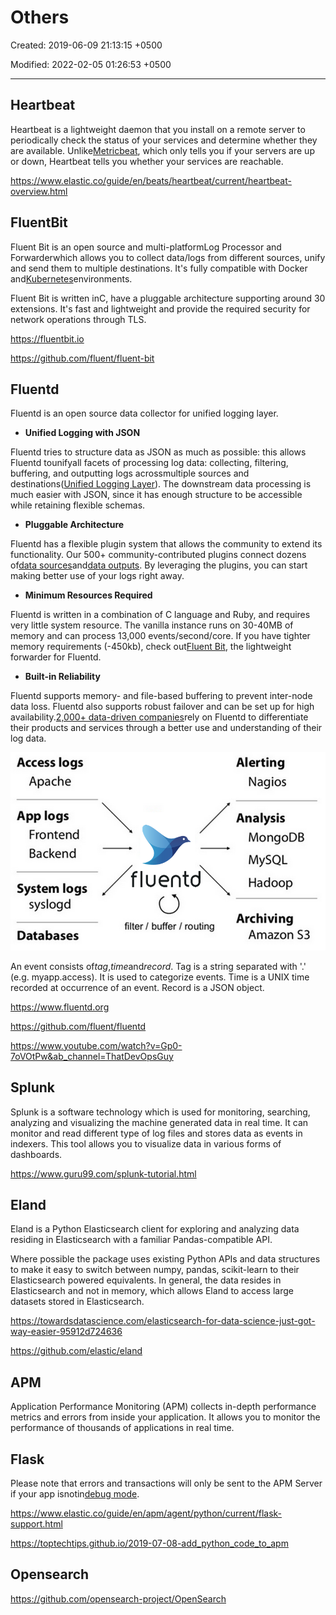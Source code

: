 # Others

Created: 2019-06-09 21:13:15 +0500

Modified: 2022-02-05 01:26:53 +0500

---

## Heartbeat

Heartbeat is a lightweight daemon that you install on a remote server to periodically check the status of your services and determine whether they are available. Unlike[Metricbeat](https://www.elastic.co/guide/en/beats/metricbeat/7.1/index.html), which only tells you if your servers are up or down, Heartbeat tells you whether your services are reachable.

<https://www.elastic.co/guide/en/beats/heartbeat/current/heartbeat-overview.html>

## FluentBit

Fluent Bit is an open source and multi-platformLog Processor and Forwarderwhich allows you to collect data/logs from different sources, unify and send them to multiple destinations. It's fully compatible with Docker and[Kubernetes](https://fluentbit.io/kubernetes/)environments.

Fluent Bit is written inC, have a pluggable architecture supporting around 30 extensions. It's fast and lightweight and provide the required security for network operations through TLS.

<https://fluentbit.io>

<https://github.com/fluent/fluent-bit>

## Fluentd

Fluentd is an open source data collector for unified logging layer.

- **Unified Logging with JSON**

Fluentd tries to structure data as JSON as much as possible: this allows Fluentd tounifyall facets of processing log data: collecting, filtering, buffering, and outputting logs acrossmultiple sources and destinations([Unified Logging Layer](http://www.fluentd.org/blog/unified-logging-layer)). The downstream data processing is much easier with JSON, since it has enough structure to be accessible while retaining flexible schemas.

- **Pluggable Architecture**

Fluentd has a flexible plugin system that allows the community to extend its functionality. Our 500+ community-contributed plugins connect dozens of[data sources](https://www.fluentd.org/datasources)and[data outputs](https://www.fluentd.org/dataoutputs). By leveraging the plugins, you can start making better use of your logs right away.

- **Minimum Resources Required**

Fluentd is written in a combination of C language and Ruby, and requires very little system resource. The vanilla instance runs on 30-40MB of memory and can process 13,000 events/second/core. If you have tighter memory requirements (-450kb), check out[Fluent Bit](http://fluentbit.io/), the lightweight forwarder for Fluentd.

- **Built-in Reliability**

Fluentd supports memory- and file-based buffering to prevent inter-node data loss. Fluentd also supports robust failover and can be set up for high availability.[2,000+ data-driven companies](https://www.fluentd.org/testimonials)rely on Fluentd to differentiate their products and services through a better use and understanding of their log data.

![Access logs Apache App logs Frontend Backend System logs syslogd Databases fluentd Alerting Nagios Analysis MongoDB MySQL Hadoop Archiving filter / buffer / routing Amazon S3 ](../../media/Technologies-Elasticsearch-Others-image1.png)

An event consists of*tag*,*time*and*record*. Tag is a string separated with '.' (e.g. myapp.access). It is used to categorize events. Time is a UNIX time recorded at occurrence of an event. Record is a JSON object.

<https://www.fluentd.org>

<https://github.com/fluent/fluentd>

<https://www.youtube.com/watch?v=Gp0-7oVOtPw&ab_channel=ThatDevOpsGuy>

## Splunk

Splunk is a software technology which is used for monitoring, searching, analyzing and visualizing the machine generated data in real time. It can monitor and read different type of log files and stores data as events in indexers. This tool allows you to visualize data in various forms of dashboards.

<https://www.guru99.com/splunk-tutorial.html>

## Eland

Eland is a Python Elasticsearch client for exploring and analyzing data residing in Elasticsearch with a familiar Pandas-compatible API.

Where possible the package uses existing Python APIs and data structures to make it easy to switch between numpy, pandas, scikit-learn to their Elasticsearch powered equivalents. In general, the data resides in Elasticsearch and not in memory, which allows Eland to access large datasets stored in Elasticsearch.

<https://towardsdatascience.com/elasticsearch-for-data-science-just-got-way-easier-95912d724636>

<https://github.com/elastic/eland>

## APM

Application Performance Monitoring (APM) collects in-depth performance metrics and errors from inside your application. It allows you to monitor the performance of thousands of applications in real time.

## Flask

Please note that errors and transactions will only be sent to the APM Server if your app isnotin[debug mode](http://flask.pocoo.org/docs/0.12/quickstart/#debug-mode).

<https://www.elastic.co/guide/en/apm/agent/python/current/flask-support.html>

<https://toptechtips.github.io/2019-07-08-add_python_code_to_apm>

## Opensearch

<https://github.com/opensearch-project/OpenSearch>
